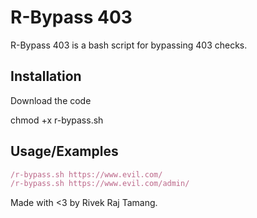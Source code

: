 
# R-Bypass 403

R-Bypass 403 is a bash script for bypassing 403 checks.



## Installation

Download the code

chmod +x r-bypass.sh
## Usage/Examples

```javascript
/r-bypass.sh https://www.evil.com/ 
/r-bypass.sh https://www.evil.com/admin/


```

Made with <3 by Rivek Raj Tamang.